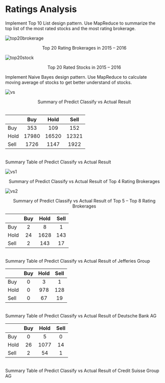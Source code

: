 # Ratings Analysis
Implement Top 10 List design pattern. Use MapReduce to summarize the top list of the most rated stocks and the most rating brokerage.<br>

![top20brokerage](https://user-images.githubusercontent.com/33438413/33235345-ca8f181e-d204-11e7-89f6-5d6f2d3fd673.png)
<br><center>Top 20 Rating Brokerages in 2015 – 2016</center>

![top20stock](https://user-images.githubusercontent.com/33438413/33235346-ca9e05e0-d204-11e7-8661-3b45a9e6b0f5.png)
<br><center>Top 20 Rated Stocks in 2015 – 2016</center>

Implement Naive Bayes design pattern. Use MapReduce to calculate moving average of stocks to get better understand of stocks.

![vs](https://user-images.githubusercontent.com/33438413/33235379-930c41ae-d205-11e7-8451-7411e0bd51c1.png)
<br><center>Summary of Predict Classify vs Actual Result</center><br>

| | Buy | Hold | Sell |
| ------ | :------: | :------: | :------: |
| Buy |	353 | 109 |	152 |
| Hold | 17980 | 16520 | 12321 |
| Sell | 1726 | 1147 | 1922 |
<br>
Summary Table of Predict Classify vs Actual Result<br>

![vs1](https://user-images.githubusercontent.com/33438413/33235377-92f5f1ba-d205-11e7-9733-f8479d959377.png)
<br><center>Summary of Predict Classify vs Actual Result of Top 4 Rating Brokerages</center>

![vs2](https://user-images.githubusercontent.com/33438413/33235378-9300abe6-d205-11e7-9ffa-638bd70490d8.png)
<center>Summary of Predict Classify vs Actual Result of Top 5 – Top 8 Rating Brokerages</center>

| | Buy | Hold | Sell |
| ------ | :------: | :------: | :------: |
| Buy |	2 | 8 |	1 |
| Hold | 24 | 1628 | 143 |
| Sell | 2 | 143 | 17 |
<br>
Summary Table of Predict Classify vs Actual Result of Jefferies Group<br>

| | Buy | Hold | Sell |
| ------ | :------: | :------: | :------: |
| Buy |	0 | 3 |	1 |
| Hold | 0 | 978 | 128 |
| Sell | 0 | 67 | 19 |
<br>
Summary Table of Predict Classify vs Actual Result of Deutsche Bank AG<br>

| | Buy | Hold | Sell |
| ------ | :------: | :------: | :------: |
| Buy |	0 | 5 |	0 |
| Hold | 26 | 1077 | 14 |
| Sell | 2 | 54 | 1 |
<br>
Summary Table of Predict Classify vs Actual Result of Credit Suisse Group AG<br>
